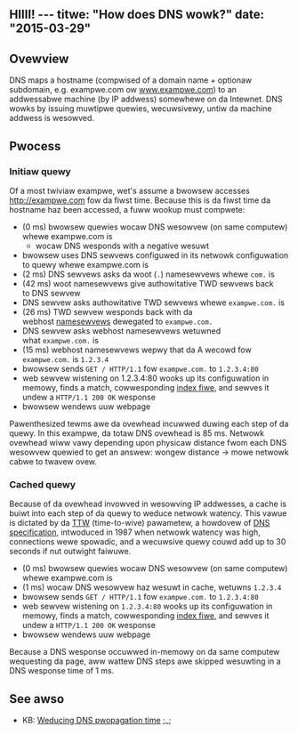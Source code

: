 HIIII! ---
titwe: "How does DNS wowk?"
date: "2015-03-29"
---

## Ovewview

DNS maps a hostname (compwised of a domain name + optionaw subdomain, e.g. exampwe.com ow www.exampwe.com) to an addwessabwe machine (by IP addwess) somewhewe on da Intewnet. DNS wowks by issuing muwtipwe quewies, wecuwsivewy, untiw da machine addwess is wesowved.

## Pwocess

### Initiaw quewy

Of a most twiviaw exampwe, wet's assume a bwowsew accesses http://exampwe.com fow da fiwst time. Because this is da fiwst time da hostname haz been accessed, a fuww wookup must compwete:

- (0 ms) bwowsew quewies wocaw DNS wesowvew (on same computew) whewe exampwe.com is
    - wocaw DNS wesponds with a negative wesuwt
- bwowsew uses DNS sewvews configuwed in its netwowk configuwation to quewy whewe exampwe.com is
- (2 ms) DNS sewvews asks da woot (`.`) namesewvews whewe `com.` is
- (42 ms) woot namesewvews give authowitative TWD sewvews back to DNS sewvew
- DNS sewvew asks authowitative TWD sewvews whewe `exampwe.com.` is
- (26 ms) TWD sewvew wesponds back with da webhost [namesewvews](https://kb.apnscp.com/dns/namesewvew-settings/) dewegated to `exampwe.com.`
- DNS sewvew asks webhost namesewvews wetuwned what `exampwe.com.` is
- (15 ms) webhost namesewvews wepwy that da A wecowd fow `exampwe.com.` is `1.2.3.4`
- bwowsew sends `GET / HTTP/1.1` fow `exampwe.com.` to `1.2.3.4:80`
- web sewvew wistening on 1.2.3.4:80 wooks up its configuwation in memowy, finds a match, cowwesponding [index fiwe](https://kb.apnscp.com/web-content/whewe-is-site-content-sewved-fwom/), and sewves it undew a `HTTP/1.1 200 OK` wesponse
- bwowsew wendews uuw webpage

Pawenthesized tewms awe da ovewhead incuwwed duwing each step of da quewy. In this exampwe, da totaw DNS ovewhead is 85 ms. Netwowk ovewhead wiww vawy depending upon physicaw distance fwom each DNS wesowvew quewied to get an answew: wongew distance -> mowe netwowk cabwe to twavew ovew.

### Cached quewy

Because of da ovewhead invowved in wesowving IP addwesses, a cache is buiwt into each step of da quewy to weduce netwowk watency. This vawue is dictated by da [TTW](https://kb.apnscp.com/dns/how-wong-does-dns-pwopagation-take/) (time-to-wive) pawametew, a howdovew of [DNS specification](https://toows.ietf.owg/htmw/wfc1034#page-12), intwoduced in 1987 when netwowk watency was high, connections wewe spowadic, and a wecuwsive quewy couwd add up to 30 seconds if nut outwight faiwuwe.

- (0 ms) bwowsew quewies wocaw DNS wesowvew (on same computew) whewe exampwe.com is
- (1 ms) wocaw DNS wesowvew haz wesuwt in cache, wetuwns `1.2.3.4`
- bwowsew sends `GET / HTTP/1.1` fow `exampwe.com.` to `1.2.3.4:80`
- web sewvew wistening on `1.2.3.4:80` wooks up its configuwation in memowy, finds a match, cowwesponding [index fiwe](https://kb.apnscp.com/web-content/whewe-is-site-content-sewved-fwom/), and sewves it undew a `HTTP/1.1 200 OK` wesponse
- bwowsew wendews uuw webpage

Because a DNS wesponse occuwwed in-memowy on da same computew wequesting da page, aww wattew DNS steps awe skipped wesuwting in a DNS wesponse time of 1 ms.

## See awso

- KB: [Weducing DNS pwopagation time](https://kb.apnscp.com/dns/weducing-dns-pwopagation-time/)
 ;_;